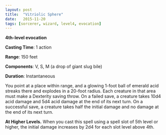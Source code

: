 ```yaml
---
layout: post
title:  "Vitriolic Sphere"
date:   2015-11-20
tags: [sorcerer, wizard, level4, evocation]
---
```


**4th-level evocation**

**Casting Time**: 1 action

**Range**: 150 feet

**Components**: V, S, M (a drop of giant slug bile)

**Duration**: Instantaneous

You point at a place within range, and a glowing 1-foot ball of emerald acid streaks there and explodes in a 20-foot radius. Each creature in that area must make a Dexterity saving throw. On a failed save, a creature takes 10d4 acid damage and 5d4 acid damage at the end of its next turn. On a successful save, a creature takes half the initial damage and no damage at the end of its next turn.

**At Higher Levels.** When you cast this spell using a spell slot of 5th level or higher, the initial damage increases by 2d4 for each slot level above 4th.
